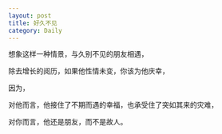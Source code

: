 ```yaml
---
layout: post
title: 好久不见
category: Daily
---
```


想象这样一种情景，与久别不见的朋友相遇，  

除去增长的阅历，如果他性情未变，你该为他庆幸，  

因为，  

对他而言，他接住了不期而遇的幸福，也承受住了突如其来的灾难，  

对你而言，他还是朋友，而不是故人。      



